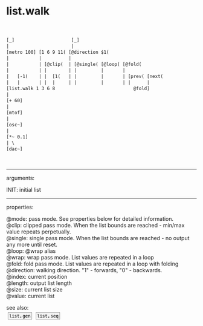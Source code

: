 # list.walk

```


[_]                     [_]
|                       |
[metro 100] [1 6 9 11( [@direction $1(
|           |          |
|           | [@clip(  | [@single( [@loop( [@fold(
|           | |        | |         |       |
|   [-1(    | |  [1(   | |         |       | [prev( [next(
|   |       | |  |     | |         |       | |      |
[list.walk 1 3 6 8                             @fold]
|
[+ 60]
|
[mtof]
|
[osc~]
|
[*~ 0.1]
| \
[dac~]

            
```
---
arguments:

INIT: initial list<br>

---
properties:

@mode: pass
            mode. See properties below for detailed information.<br>
@clip: clipped pass mode. When the list bounds are reached
            - min/max value repeats perpetually.<br>
@single: single pass mode. When the list bounds are
            reached - no output any more until reset.<br>
@loop: @wrap alias<br>
@wrap: wrap pass mode. List values are repeated in a
            loop<br>
@fold: fold pass mode. List values are repeated in a loop
            with folding<br>
@direction: walking direction. &#34;1&#34; -
            forwards, &#34;0&#34; - backwards.<br>
@index: current
            position<br>
@length: output list
            length<br>
@size: current list
            size<br>
@value: current list<br>

see also:<br>
![list.gen](img/object_list.gen.png)
![list.seq](img/object_list.seq.png)
